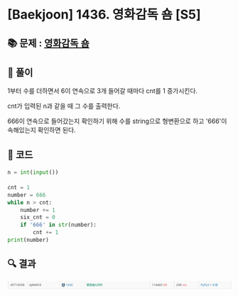# [Baekjoon] 1436. 영화감독 숌 [S5]

## 📚 문제 : [영화감독 숌](https://www.acmicpc.net/problem/1436)

## 📖 풀이

1부터 수를 더하면서 6이 연속으로 3개 들어갈 때마다 cnt를 1 증가시킨다.

cnt가 입력된 n과 같을 때 그 수를 출력한다.

666이 연속으로 들어갔는지 확인하기 위해 수를 string으로 형변환으로 하고 '666'이 속해있는지 확인하면 된다.

## 📒 코드

```python
n = int(input())

cnt = 1
number = 666
while n > cnt:
    number += 1
    six_cnt = 0
    if '666' in str(number):
        cnt += 1
print(number)
```

## 🔍 결과

![image-20220708120651137](README.assets/image-20220708120651137.png)